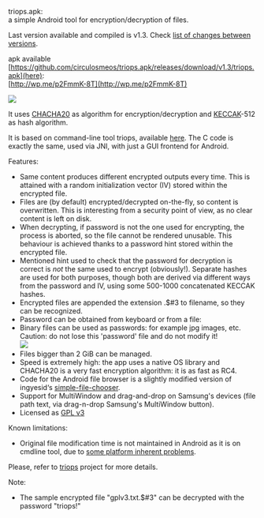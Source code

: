 triops.apk:   
a simple Android tool for encryption/decryption of files.   

Last version available and compiled is v1.3. Check [list of changes between versions](Changes.md).   

apk available [https://github.com/circulosmeos/triops.apk/releases/download/v1.3/triops.apk](here):   
[http://wp.me/p2FmmK-8T](http://wp.me/p2FmmK-8T)

![](https://circulosmeos.files.wordpress.com/2015/09/triops-apk1.png)

It uses [CHACHA20](http://en.wikipedia.org/wiki/Salsa20#ChaCha_variant) as algorithm for encryption/decryption and [KECCAK](http://en.wikipedia.org/wiki/SHA-3)-512 as hash algorithm.   

It is based on command-line tool triops, available [here](https://www.github.com/circulosmeos/triops). The C code is exactly the same, used via JNI, with just a GUI frontend for Android.   

Features:   

* Same content produces different encrypted outputs every time. This is attained with a random initialization vector (IV) stored within the encrypted file.
* Files are (by default) encrypted/decrypted on-the-fly, so content is overwritten. This is interesting from a security point of view, as no clear content is left on disk.
* When decrypting, if password is not the one used for encrypting, the process is aborted, so the file cannot be rendered unusable. This behaviour is achieved thanks to a password hint stored within the encrypted file.
* Mentioned hint used to check that the password for decryption is correct is *not* the same used to encrypt (obviously!). Separate hashes are used for both purposes, though both are derived via different ways from the password and IV, using some 500-1000 concatenated KECCAK hashes.
* Encrypted files are appended the extension .$#3 to filename, so they can be recognized.
* Password can be obtained from keyboard or from a file:
* Binary files can be used as passwords: for example jpg images, etc. Caution: do not lose this 'password' file and do not modify it!   
![](https://circulosmeos.files.wordpress.com/2015/09/triops-apk-file_as_password.png)
* Files bigger than 2 GiB can be managed.
* Speed is extremely high: the app uses a native OS library and CHACHA20 is a very fast encryption algorithm: it is as fast as RC4.
* Code for the Android file browser is a slightly modified version of ingyesid‘s [simple-file-chooser](https://github.com/ingyesid/simple-file-chooser).
* Support for MultiWindow and drag-and-drop on Samsung's devices (file path text, via drag-n-drop Samsung's MultiWindow button).
* Licensed as [GPL v3](http://www.gnu.org/licenses/gpl-3.0.html)

Known limitations:   

* Original file modification time is not maintained in Android as it is on cmdline tool, due to [some platform inherent problems](https://code.google.com/p/android/issues/detail?id=18624).
   
   
   
Please, refer to [triops](https://www.github.com/circulosmeos/triops) project for more details.
   
   

Note:   
* The sample encrypted file "gplv3.txt.$#3" can be decrypted with the password "triops!"   


